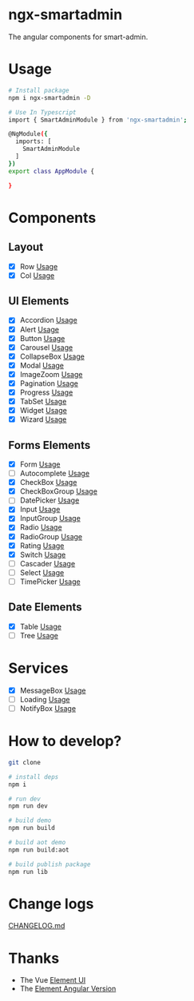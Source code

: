 # ngx-smartadmin
The angular components for smart-admin.

# Usage

```bash
# Install package
npm i ngx-smartadmin -D

# Use In Typescript
import { SmartAdminModule } from 'ngx-smartadmin';

@NgModule({
  imports: [
    SmartAdminModule
  ]
})
export class AppModule {

}
```

# Components

## Layout

- [x] Row [Usage](src/components/row/README.md)
- [x] Col [Usage](src/components/col/README.md)

## UI Elements

- [x] Accordion [Usage](src/components/accordion/README.md)
- [x] Alert [Usage](src/components/alert/README.md)
- [x] Button [Usage](src/components/button/README.md)
- [x] Carousel [Usage](src/components/carousel/README.md)
- [x] CollapseBox [Usage](src/components/collapse-box/README.md)
- [x] Modal [Usage](src/components/modal/README.md)
- [x] ImageZoom [Usage](src/components/image-zoom/README.md)
- [x] Pagination [Usage](src/components/pagination/README.md)
- [x] Progress [Usage](src/components/progress/README.md)
- [x] TabSet [Usage](src/components/tabset/README.md)
- [x] Widget [Usage](src/components/widget/README.md)
- [x] Wizard [Usage](src/components/wizard/README.md)

## Forms Elements

- [x] Form [Usage](src/components/form/README.md)
- [ ] Autocomplete [Usage](src/components/autocomplete/README.md)
- [x] CheckBox [Usage](src/components/checkbox/README.md)
- [x] CheckBoxGroup [Usage](src/components/checkbox-group/README.md)
- [ ] DatePicker [Usage](src/components/date-picker/README.md)
- [x] Input [Usage](src/components/autocomplete/README.md)
- [x] InputGroup [Usage](src/components/input-group/README.md)
- [x] Radio [Usage](src/components/radio/README.md)
- [x] RadioGroup [Usage](src/components/radio-group/README.md)
- [x] Rating [Usage](src/components/rating/README.md)
- [x] Switch [Usage](src/components/switch/README.md)
- [ ] Cascader [Usage](src/components/cascader/README.md)
- [ ] Select [Usage](src/components/select/README.md)
- [ ] TimePicker [Usage](src/components/time-picker/README.md)

## Date Elements

- [x] Table [Usage](src/components/table/README.md)
- [ ] Tree [Usage](src/components/tree/README.md)

# Services

- [x] MessageBox [Usage](src/services/message-box/README.md)
- [ ] Loading [Usage](src/services/loading/README.md)
- [ ] NotifyBox [Usage](src/services/notify-box/README.md)

# How to develop?

```bash
git clone 

# install deps
npm i 

# run dev
npm run dev

# build demo
npm run build

# build aot demo
npm run build:aot

# build publish package
npm run lib
```

# Change logs

[CHANGELOG.md](CHANGELOG.md)

# Thanks

- The Vue [Element UI](https://github.com/ElemeFE/element)
- The [Element Angular Version](https://github.com/eleme/element-angular)

